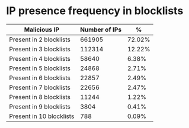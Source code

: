# IP presence frequency in blocklists
| Malicious IP | Number of IPs | % |
|----|----|----|
| Present in 2 blocklists | 661905 | 72.02% |
| Present in 3 blocklists | 112314 | 12.22% |
| Present in 4 blocklists | 58640 | 6.38% |
| Present in 5 blocklists | 24868 | 2.71% |
| Present in 6 blocklists | 22857 | 2.49% |
| Present in 7 blocklists | 22656 | 2.47% |
| Present in 8 blocklists | 11244 | 1.22% |
| Present in 9 blocklists | 3804 | 0.41% |
| Present in 10 blocklists | 788 | 0.09% |
